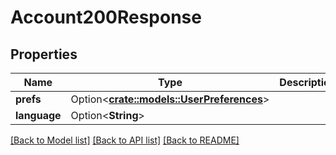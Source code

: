 # Account200Response

## Properties

Name | Type | Description | Notes
------------ | ------------- | ------------- | -------------
**prefs** | Option<[**crate::models::UserPreferences**](UserPreferences.md)> |  | [optional]
**language** | Option<**String**> |  | [optional]

[[Back to Model list]](../README.md#documentation-for-models) [[Back to API list]](../README.md#documentation-for-api-endpoints) [[Back to README]](../README.md)


